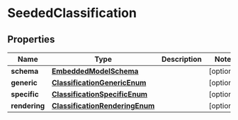 
# SeededClassification

## Properties
Name | Type | Description | Notes
------------ | ------------- | ------------- | -------------
**schema** | [**EmbeddedModelSchema**](EmbeddedModelSchema.md) |  |  [optional]
**generic** | [**ClassificationGenericEnum**](ClassificationGenericEnum.md) |  |  [optional]
**specific** | [**ClassificationSpecificEnum**](ClassificationSpecificEnum.md) |  |  [optional]
**rendering** | [**ClassificationRenderingEnum**](ClassificationRenderingEnum.md) |  |  [optional]



